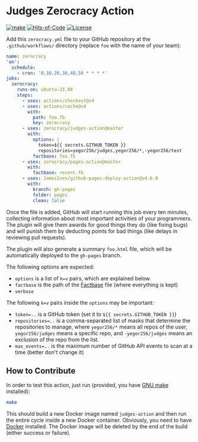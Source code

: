 # Judges Zerocracy Action

[![make](https://github.com/zerocracy/judges-action/actions/workflows/make.yaml/badge.svg)](https://github.com/zerocracy/judges-action/actions/workflows/make.yaml)
[![Hits-of-Code](https://hitsofcode.com/github/zerocracy/judges-action)](https://hitsofcode.com/view/github/zerocracy/judges-action)
[![License](https://img.shields.io/badge/license-MIT-green.svg)](https://github.com/zerocracy/judges-action/blob/master/LICENSE.txt)

Add this `zerocracy.yml` file to your GitHub repository
at the `.github/workflows/` directory
(replace `foo` with the name of your team):

```yaml
name: zerocracy
'on':
  schedule:
    - cron: '0,10,20,30,40,50 * * * *'
jobs:
  zerocracy:
    runs-on: ubuntu-22.04
    steps:
      - uses: actions/checkout@v4
      - uses: actions/cache@v4
        with:
          path: foo.fb
          key: zerocracy
      - uses: zerocracy/judges-action@master
        with:
          options: |
            token=${{ secrets.GITHUB_TOKEN }}
            repositories=yegor256/judges,yegor256/*,-yegor256/test
          factbase: foo.fb
      - uses: zerocracy/pages-action@master
        with:
          factbase: recent.fb
      - uses: JamesIves/github-pages-deploy-action@v4.6.0
        with:
          branch: gh-pages
          folder: pages
          clean: false
```

Once the file is added, GitHub will start running this job every ten
minutes, collecting information about most important activities of
your programmers. The plugin will give them awards for good things
they do (like fixing bugs) and will punish them by deducting points
for bad things (like delays in reviewing pull requests).

The plugin will also generate a summary `foo.html` file, which will
be automatically deployed to the `gh-pages` branch.

The following options are expected:

* `options` is a list of `k=v` pairs, which are explained below.
* `factbase` is the path of the [Factbase][factbase] file
(where everything is kept)
* `verbose`

The following `k=v` pairs inside the `options` may be important:

* `token=..` is a GitHub token (set it to `${{ secrets.GITHUB_TOKEN }}`)
* `repositories=..` is a comma-separated list of masks that
determine the repositories to manage, where
`yegor256/*` means all repos of the user,
`yegor256/judges` means a specific repo,
and
`-yegor256/judges` means an exclusion of the repo from the list.
* `max_events=..` is the maximum number of GitHub API events to scan
at a time (better don't change it)

## How to Contribute

In order to test this action, just run (provided, you have
[GNU make](https://www.gnu.org/software/make/) installed):

```bash
make
```

This should build a new Docker image named `judges-action`
and then run the entire cycle
inside a new Docker container. Obviously, you need to have
[Docker](https://docs.docker.com/get-docker/) installed. The Docker image
will be deleted by the end of the build (either success or failure).

[factbase]: https://github.com/yegor256/factbase
